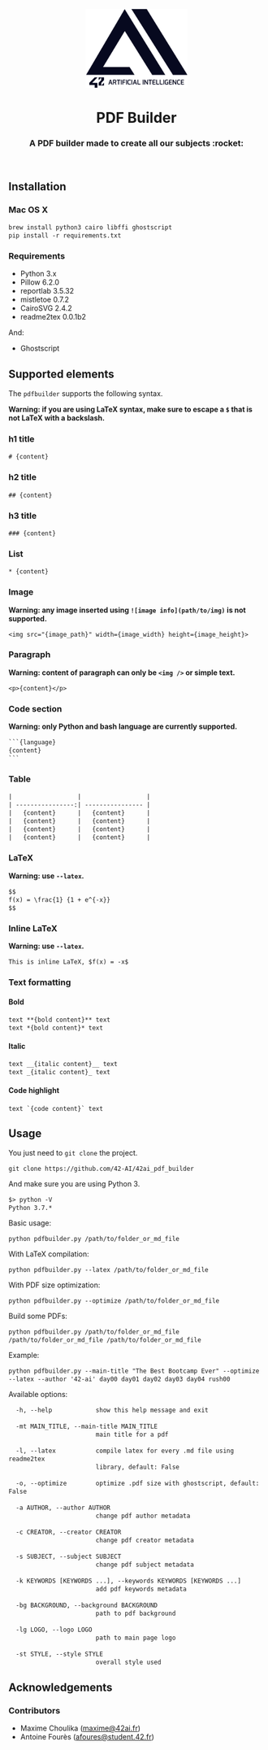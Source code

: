 <p align="center">
  <img src="assets/logo-42-ai.png" width="200" alt="42 AI Logo" />
</p>

<h1 align="center">
  PDF Builder
</h1>
<h3 align="center">
  A PDF builder made to create all our subjects :rocket:
</h3>
<br/>

## Installation

### Mac OS X

```console
brew install python3 cairo libffi ghostscript
pip install -r requirements.txt
```

### Requirements


* Python 3.x
* Pillow 6.2.0
* reportlab 3.5.32
* mistletoe 0.7.2
* CairoSVG 2.4.2
* readme2tex 0.0.1b2

And:
* Ghostscript

## Supported elements

The `pdfbuilder` supports the following syntax.

**Warning: if you are using LaTeX syntax, make sure to escape a `$` that is not LaTeX with a backslash.**

### h1 title
```
# {content}
```

### h2 title
```
## {content}
```

### h3 title
```
### {content}
```

### List
```
* {content}
```

### Image
**Warning: any image inserted using `![image info](path/to/img)` is not supported.**
```
<img src="{image_path}" width={image_width} height={image_height}>
```

### Paragraph
**Warning: content of paragraph can only be `<img />` or simple text.**
```
<p>{content}</p>
```

### Code section
**Warning: only Python and bash language are currently supported.**
<pre><code>```{language}
{content}
```</code></pre>

### Table
```
|                  |                  |
| ----------------:| ---------------- |
|   {content}      |   {content}      |
|   {content}      |   {content}      |
|   {content}      |   {content}      |
|   {content}      |   {content}      |
```

### LaTeX
**Warning: use `--latex`.**
```
$$
f(x) = \frac{1} {1 + e^{-x}}
$$
```

### Inline LaTeX
**Warning: use `--latex`.**
```
This is inline LaTeX, $f(x) = -x$
```

### Text formatting
#### Bold
```
text **{bold content}** text
text *{bold content}* text
```

#### Italic
```
text __{italic content}__ text
text _{italic content}_ text
```

#### Code highlight
```
text `{code content}` text
```

## Usage

You just need to `git clone` the project.

```console
git clone https://github.com/42-AI/42ai_pdf_builder
```

And make sure you are using Python 3.

```console
$> python -V
Python 3.7.*
```

Basic usage:
```console
python pdfbuilder.py /path/to/folder_or_md_file
```

With LaTeX compilation:
```console
python pdfbuilder.py --latex /path/to/folder_or_md_file
```

With PDF size optimization:
```console
python pdfbuilder.py --optimize /path/to/folder_or_md_file
```

Build some PDFs:
```console
python pdfbuilder.py /path/to/folder_or_md_file /path/to/folder_or_md_file /path/to/folder_or_md_file
```

Example:
```console
python pdfbuilder.py --main-title "The Best Bootcamp Ever" --optimize --latex --author '42-ai' day00 day01 day02 day03 day04 rush00
```

Available options:
```
  -h, --help            show this help message and exit

  -mt MAIN_TITLE, --main-title MAIN_TITLE
                        main title for a pdf

  -l, --latex           compile latex for every .md file using readme2tex
                        library, default: False

  -o, --optimize        optimize .pdf size with ghostscript, default: False

  -a AUTHOR, --author AUTHOR
                        change pdf author metadata

  -c CREATOR, --creator CREATOR
                        change pdf creator metadata

  -s SUBJECT, --subject SUBJECT
                        change pdf subject metadata

  -k KEYWORDS [KEYWORDS ...], --keywords KEYWORDS [KEYWORDS ...]
                        add pdf keywords metadata

  -bg BACKGROUND, --background BACKGROUND
                        path to pdf background

  -lg LOGO, --logo LOGO
                        path to main page logo

  -st STYLE, --style STYLE
                        overall style used
```

## Acknowledgements

### Contributors

* Maxime Choulika (maxime@42ai.fr)
* Antoine Fourès (afoures@student.42.fr)
